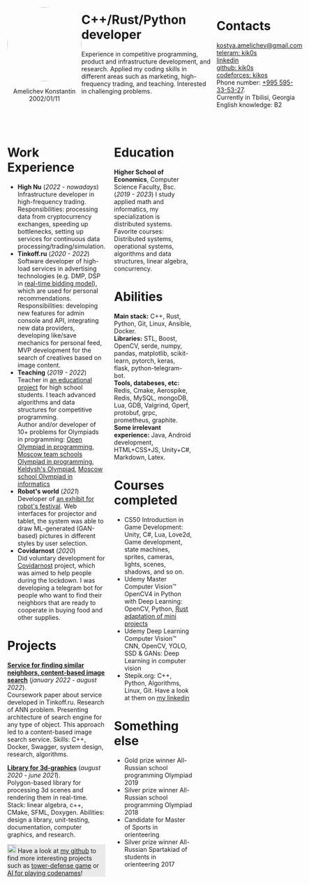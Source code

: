 <div style="margin: 40px 40px 0 40px;">
<div style="justify-content: space-around; display: flex; align-items: center;"> <div width=170px><img style="object-fit:cover; border-radius:70%; margin: 0 auto;" width=170px src="https://avatars.githubusercontent.com/u/20306967"><p style="text-align: center;">Amelichev Konstantin<br>2002/01/11</p></div>
<div style="padding-right: 10px;">

# C++/Rust/Python developer

<p style="width: 300px; padding-bottom: 45px;">
Experience in competitive programming, product and infrastructure development, and research. Applied my coding skills in different areas such as marketing, high-frequency trading, and teaching. Interested in challenging problems.
</p>
</div>
<div>

# Contacts

<p style="align-items: center;">

[<ins>kostya.amelichev@gmail.com</ins>](mailto:kostya.amelichev@gmail.com) <br>
[<ins>teleram: kik0s</ins>](https://t.me/kik0s) <br>
[<ins>linkedin</ins>](https://www.linkedin.com/in/konstantin-amelichev-66a546219/) <br>
[<ins>github: kik0s</ins>](https://github.com/kik0s) <br>
[<ins>codeforces: kikos</ins>](https://codeforces.com/profile/KiKoS) <br>
Phone number: <ins>+995 595-33-53-27</ins>.<br>
Currently in Tbilisi, Georgia<br>
English knowledge: B2
</p>
</div>
</div><br>
<div style="justify-content: space-around; display: flex;">
<div style="padding-right: 20px;">

# Work Experience
* **High Nu** (_2022 - nowadays_) <br>
Infrastructure developer in high-frequency trading.<br>
Responsibilities: processing data from cryptocurrency exchanges, speeding up bottlenecks, setting up services for continuous data processing/trading/simulation.
* **Tinkoff.ru** (_2020 - 2022_) <br>
Software developer of high-load services in advertising technologies (e.g. DMP, DSP in [<ins>real-time bidding model</ins>](http://rtb-media.ru/wiki/)), which are used for personal recommendations. <br>
Responsibilities: developing new features for admin console and API, integrating new data providers, developing like/save mechanics for personal feed, MVP development for the search of creatives based on image content.
* **Teaching** (_2019 - 2022_) <br>
Teacher in [<ins>an educational project</ins>](https://fintech.tinkoff.ru/study/generation/algo/) for high school students. I teach advanced algorithms and data structures for competitive programming. <br>
Author and/or developer of 10+ problems for Olympiads in programming: [<ins>Open Olympiad in programming</ins>](https://olympiads.ru/zaoch), [<ins>Moscow team schools Olympiad in programming</ins>](https://olympiads.ru/team), [<ins>Keldysh's Olympiad</ins>](https://www.jroi.ru/), [<ins>Moscow school Olympiad in informatics</ins>](https://mos-inf.olimpiada.ru/)
* **Robot's world** (_2021_) <br>
Developer of [<ins>an exhibit for robot's festival</ins>](https://xn--80acbclsxybashnis9k.xn--p1ai/). Web interfaces for projector and tablet, the system was able to draw ML-generated (GAN-based) pictures in different styles by user selection.
* **Covidarnost** (_2020_) <br>
Did voluntary development for [<ins>Covidarnost</ins>](https://www.instagram.com/covidarnost/) project, which was aimed to help people during the lockdown. I was developing a telegram bot for people who want to find their neighbors that are ready to cooperate in buying food and other supplies.

# Projects

[<ins>**Service for finding similar neighbors, content-based image search**</ins>](https://github.com/kik0s/similarity-search-coursework) (_january 2022 - august 2022_). <br>
Coursework paper about service developed in Tinkoff.ru. Research of ANN problem. Presenting architecture of search engine for any type of object. This approach led to a content-based image search service. Skills: C++, Docker, Swagger, system design, research, algorithms.

[<ins>**Library for 3d-graphics**</ins>](https://github.com/kik0s/3d-framework) (_august 2020 - june 2021_). <br>
Polygon-based library for processing 3d scenes and rendering them in real-time. Stack: linear algebra, c++, CMake, SFML, Doxygen. Abilities: design a library, unit-testing, documentation, computer graphics, and research.

<p style="background-color:#eaeaea;margin:0;"> <img src="https://icon-library.com/images/important-icon-png/important-icon-png-21.jpg" width=20px></img> Have a look at <a href="https://github.com/kik0s"><ins>my github</ins></a> to find more interesting projects such as <a href="https://github.com/kik0s"><ins>tower-defense game</ins></a> or <a style="padding: 0;" href="https://github.com/kik0s"><ins>AI for playing codenames</ins></a>! </p>
</div>

<div style="float:right;" width=1000px>

# Education

**Higher School of Economics**, Computer Science Faculty, Bsc. (_2019 - 2023_)
I study applied math and informatics, my specialization is distributed systems. Favorite courses: Distributed systems, operational systems, algorithms and data structures, linear algebra, concurrency.

# Abilities

**Main stack:**  C++, Rust, Python, Git, Linux, Ansible, Docker. <br>
**Libraries:** STL, Boost, OpenCV, serde, numpy, pandas, matplotlib, scikit-learn, pytorch, keras, flask, python-telegram-bot. <br>
**Tools, databeses, etc:** Redis, Cmake, Aerospike, Redis, MySQL, mongoDB, Lua, GDB, Valgrind, Gperf, protobuf, grpc, prometheus, graphite. <br>
**Some irrelevant experience:** Java, Android development, HTML+CSS+JS, Unity+C#, Markdown, Latex.

# Courses completed
* CS50 Introduction in Game Development: Unity, C#, Lua, Love2d, Game development, state machines, sprites, cameras, lights, scenes, shadows, and so on.
* Udemy Master Computer Vision™ OpenCV4 in Python with Deep Learning: OpenCV, Python, [<ins>Rust adaptation of mini projects</ins>](https://github.com/kik0s/cv_projects)
* Udemy Deep Learning Computer Vision™ CNN, OpenCV, YOLO, SSD & GANs: Deep Learning in computer vision
* Stepik.org: C++, Python, Algorithms, Linux, Git. Have a look at them on [<ins>my linkedin</ins>](https://www.linkedin.com/in/konstantin-amelichev-66a546219/details/certifications/)

# Something else
* Gold prize winner All-Russian school programming Olympiad 2019
* Silver prize winner All-Russian school programming Olympiad 2018
* Candidate for Master of Sports in orienteering
* Silver prize winner All-Russian Spartakiad of students in orienteering 2017
</div></div></div>